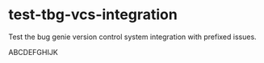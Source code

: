 # test-tbg-vcs-integration
Test the bug genie version control system integration with prefixed issues.

ABCDEFGHIJK
